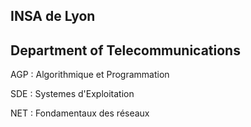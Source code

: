 INSA de Lyon
------------
Department of Telecommunications 
--------------------------------
AGP : Algorithmique et Programmation

SDE : Systemes d'Exploitation

NET : Fondamentaux des réseaux

